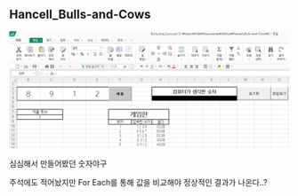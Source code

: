 ## Hancell_Bulls-and-Cows

<img src="img.png" />

심심해서 만들어봤던 숫자야구

주석에도 적어놨지만 For Each를 통해 값을 비교해야 정상적인 결과가 나온다..?